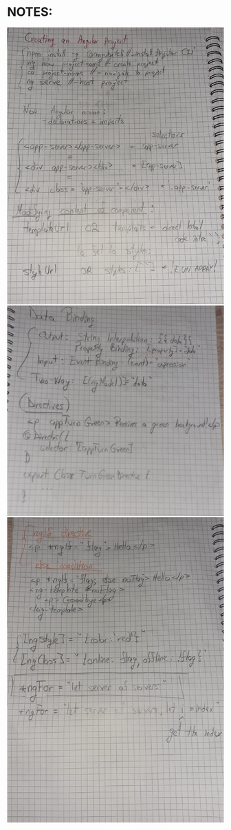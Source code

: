# NOTES:
![Image 1](https://github.com/flcristian/angular-basics-course/blob/master/image1.jpg)
![Image 2](https://github.com/flcristian/angular-basics-course/blob/master/image2.jpg)
![Image 3](https://github.com/flcristian/angular-basics-course/blob/master/image3.jpg)